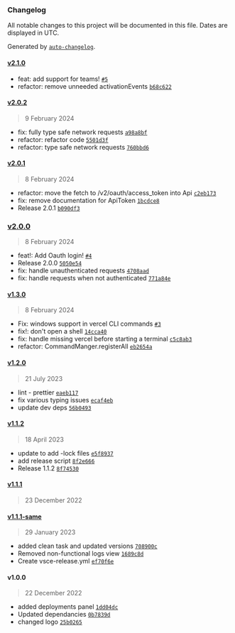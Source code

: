 ### Changelog

All notable changes to this project will be documented in this file. Dates are displayed in UTC.

Generated by [`auto-changelog`](https://github.com/CookPete/auto-changelog).

#### [v2.1.0](https://github.com/aarondill/Vercel-Project-Manager/compare/v2.0.2...v2.1.0)

- feat: add support for teams! [`#5`](https://github.com/aarondill/Vercel-Project-Manager/pull/5)
- refactor: remove unneeded activationEvents [`b68c622`](https://github.com/aarondill/Vercel-Project-Manager/commit/b68c622821cc7dfb08f5a75c42c30615fec724db)

#### [v2.0.2](https://github.com/aarondill/Vercel-Project-Manager/compare/v2.0.1...v2.0.2)

> 9 February 2024

- fix: fully type safe network requests [`a98a8bf`](https://github.com/aarondill/Vercel-Project-Manager/commit/a98a8bf6ea13799cb216456ce1db9c91db7ac5ef)
- refactor: refactor code [`5501d3f`](https://github.com/aarondill/Vercel-Project-Manager/commit/5501d3f27a931459bf9f00cbd4775c1d35864a2f)
- refactor: type safe network requests [`760bbd6`](https://github.com/aarondill/Vercel-Project-Manager/commit/760bbd665023052e831a47642d8895b8b8c66794)

#### [v2.0.1](https://github.com/aarondill/Vercel-Project-Manager/compare/v2.0.0...v2.0.1)

> 8 February 2024

- refactor: move the fetch to /v2/oauth/access_token into Api [`c2eb173`](https://github.com/aarondill/Vercel-Project-Manager/commit/c2eb17398693416e69e7b725c3d85336816a4c69)
- fix: remove documentation for ApiToken [`1bcdce8`](https://github.com/aarondill/Vercel-Project-Manager/commit/1bcdce85f28aa559697f33af32a2f48e3e101ac0)
- Release 2.0.1 [`b090df3`](https://github.com/aarondill/Vercel-Project-Manager/commit/b090df3a8d41c06d54190c4ba4628c0b01582d53)

### [v2.0.0](https://github.com/aarondill/Vercel-Project-Manager/compare/v1.3.0...v2.0.0)

> 8 February 2024

- feat!: Add Oauth login! [`#4`](https://github.com/aarondill/Vercel-Project-Manager/pull/4)
- Release 2.0.0 [`5050e54`](https://github.com/aarondill/Vercel-Project-Manager/commit/5050e547fd98dc4fe39db5b8fb2150fd55136f3c)
- fix: handle unauthenticated requests [`4708aad`](https://github.com/aarondill/Vercel-Project-Manager/commit/4708aadbe4762106afbc620b5a6fefa21eba0211)
- fix: handle requests when not authenticated [`771a84e`](https://github.com/aarondill/Vercel-Project-Manager/commit/771a84ef0fffd43f19ad8f4d5d661271b46d36e6)

#### [v1.3.0](https://github.com/aarondill/Vercel-Project-Manager/compare/v1.2.0...v1.3.0)

> 8 February 2024

- Fix: windows support in vercel CLI commands [`#3`](https://github.com/aarondill/Vercel-Project-Manager/pull/3)
- fix!: don't open a shell [`14cca40`](https://github.com/aarondill/Vercel-Project-Manager/commit/14cca40f41b846504c4f3cd1189cfbc78fc20f7c)
- fix: handle missing vercel before starting a terminal [`c5c8ab3`](https://github.com/aarondill/Vercel-Project-Manager/commit/c5c8ab31dfe9546b765944db2a6850549aad9cec)
- refactor: CommandManger.registerAll [`eb2654a`](https://github.com/aarondill/Vercel-Project-Manager/commit/eb2654a86008f9cba0df065e9b91609575829622)

#### [v1.2.0](https://github.com/aarondill/Vercel-Project-Manager/compare/v1.1.2...v1.2.0)

> 21 July 2023

- lint - prettier [`eaeb117`](https://github.com/aarondill/Vercel-Project-Manager/commit/eaeb117e37daf9570590d35e489515cdf6a0dd1d)
- fix various typing issues [`ecaf4eb`](https://github.com/aarondill/Vercel-Project-Manager/commit/ecaf4eb9f5e0cc0c277641816e44e8b6cb5475da)
- update dev deps [`56b0493`](https://github.com/aarondill/Vercel-Project-Manager/commit/56b049333e06ff2ef25f086ed65b6405d4600e60)

#### [v1.1.2](https://github.com/aarondill/Vercel-Project-Manager/compare/v1.1.1...v1.1.2)

> 18 April 2023

- update to add -lock files [`e5f8937`](https://github.com/aarondill/Vercel-Project-Manager/commit/e5f893710f2a34dba71c90dff8965c96b705173a)
- add release script [`8f2e666`](https://github.com/aarondill/Vercel-Project-Manager/commit/8f2e666f521bd2d58119384b5073bc9049167aef)
- Release 1.1.2 [`8f74530`](https://github.com/aarondill/Vercel-Project-Manager/commit/8f7453025e65993aa099d5a363ce83f3c3188161)

#### [v1.1.1](https://github.com/aarondill/Vercel-Project-Manager/compare/v1.1.1-same...v1.1.1)

> 23 December 2022

#### [v1.1.1-same](https://github.com/aarondill/Vercel-Project-Manager/compare/v1.0.0...v1.1.1-same)

> 29 January 2023

- added clean task and updated versions [`708900c`](https://github.com/aarondill/Vercel-Project-Manager/commit/708900c007d5d2fb65e38f930d9f9b0907b2dcdd)
- Removed non-functional logs view [`1689c8d`](https://github.com/aarondill/Vercel-Project-Manager/commit/1689c8dce933d9730838da3771365ec3d759f640)
- Create vsce-release.yml [`ef70f6e`](https://github.com/aarondill/Vercel-Project-Manager/commit/ef70f6ec327c8591393da05ae65b4d122b9fc187)

#### v1.0.0

> 22 December 2022

- added deployments panel [`1dd04dc`](https://github.com/aarondill/Vercel-Project-Manager/commit/1dd04dcdbab54835ca82b9b29368ee93c07f4a98)
- Updated dependancies [`0b7839d`](https://github.com/aarondill/Vercel-Project-Manager/commit/0b7839d50b0afcffafa3029a1af82dbde3ca0777)
- changed logo [`25b0265`](https://github.com/aarondill/Vercel-Project-Manager/commit/25b026531c260a08ca28efdbd6d460105f7e4998)
